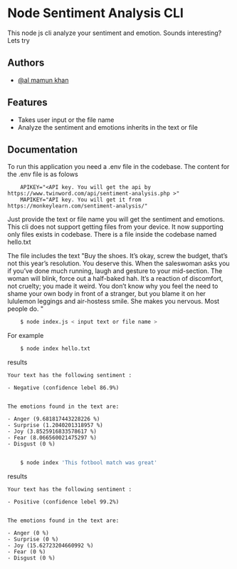# Node Sentiment Analysis CLI

This node js cli analyze your sentiment and emotion. Sounds interesting? Lets try

## Authors

- [@al mamun khan](https://github.com/almamunkhan09)

## Features

- Takes user input or the file name
- Analyze the sentiment and emotions inherits in the text or file

## Documentation

To run this application you need a .env file in the codebase. The content for the .env file is as folows

```
    APIKEY="<API key. You will get the api by https://www.twinword.com/api/sentiment-analysis.php >"
    MAPIKEY="API key. You will get it from https://monkeylearn.com/sentiment-analysis/"

```

Just provide the text or file name you will get the sentiment and emotions. This cli does not support getting files from your device. It now supporting only files exists in codebase. There is a file inside the codebase named hello.txt

The file includes the text "Buy the shoes. It’s okay, screw the budget, that’s not this year’s resolution. You deserve this. When the saleswoman asks you if you’ve done much running, laugh and gesture to your mid-section. The woman will blink, force out a half-baked hah. It’s a reaction of discomfort, not cruelty; you made it weird. You don’t know why you feel the need to shame your own body in front of a stranger, but you blame it on her lululemon leggings and air-hostess smile. She makes you nervous. Most people do.
"

```bash
    $ node index.js < input text or file name >

```

For example

```bash
    $ node index hello.txt
```

results

```
Your text has the following sentiment :

- Negative (confidence lebel 86.9%)


The emotions found in the text are:

- Anger (9.681817443228226 %)
- Surprise (1.2040201318957 %)
- Joy (3.8525916833578617 %)
- Fear (8.066560021475297 %)
- Disgust (0 %)

```

```bash

    $ node index 'This fotbool match was great'

```

results

```
Your text has the following sentiment :

- Positive (confidence lebel 99.2%)


The emotions found in the text are:

- Anger (0 %)
- Surprise (0 %)
- Joy (15.62723204660992 %)
- Fear (0 %)
- Disgust (0 %)

```
